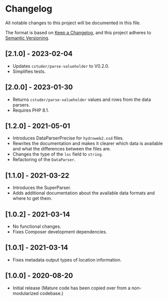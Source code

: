 # Changelog

All notable changes to this project will be documented in this file.

The format is based on [Keep a Changelog](https://keepachangelog.com/en/1.0.0/),
and this project adheres to [Semantic Versioning](https://semver.org/spec/v2.0.0.html).

## [2.1.0] - 2023-02-04

- Updates `cstuder/parse-valueholder` to V0.2.0.
- Simplifies tests.

## [2.0.0] - 2023-01-30

- Returns `cstuder/parse-valueholder` values and rows from the data parsers.
- Requires PHP 8.1.

## [1.2.0] - 2021-05-01

- Introduces DataParserPrecise for `hydroweb2.xsd` files.
- Rewrites the documentation and makes it clearer which data is available and what the differences between the files are.
- Changes the type of the `loc` field to `string`.
- Refactoring of the `DataParser`.

## [1.1.0] - 2021-03-22

- Introduces the SuperParser.
- Adds additional documentation about the available data formats and where to get them.

## [1.0.2] - 2021-03-14

- No functional changes.
- Fixes Composer development dependencies.

## [1.0.1] - 2021-03-14

- Fixes metadata output types of location information.

## [1.0.0] - 2020-08-20

- Initial release (Mature code has been copied over from a non-modularized codebase.)
